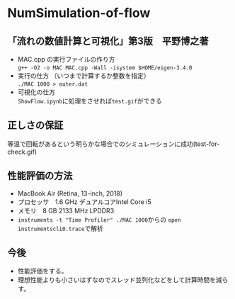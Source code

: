# NumSimulation-of-flow
## 「流れの数値計算と可視化」第3版　平野博之著
- MAC.cpp の実行ファイルの作り方<br>
`g++ -O2 -o MAC MAC.cpp -Wall -isystem $HOME/eigen-3.4.0`
- 実行の仕方 （いつまで計算するか整数を指定）<br>
`./MAC 1000 > outer.dat`
- 可視化の仕方<br>
`ShowFlow.ipynb`に処理をさせれば`test.gif`ができる

## 正しさの保証
等温で回転があるという明らかな場合でのシミュレーションに成功(test-for-check.gif)

## 性能評価の方法
- MacBook Air (Retina, 13-inch, 2018)
- プロセッサ　1.6 GHz デュアルコアIntel Core i5
- メモリ　8 GB 2133 MHz LPDDR3
- `instruments -t "Time Profiler" ./MAC 1000`からの `open instrumentscli0.trace`で解析

## 今後
- 性能評価をする。
- 理想性能よりも小さいはずなのでスレッド並列化などをして計算時間を減らす。

